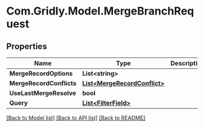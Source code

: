 
# Com.Gridly.Model.MergeBranchRequest

## Properties

Name | Type | Description | Notes
------------ | ------------- | ------------- | -------------
**MergeRecordOptions** | **List&lt;string&gt;** |  | [optional] 
**MergeRecordConflicts** | [**List&lt;MergeRecordConflict&gt;**](MergeRecordConflict.md) |  | [optional] 
**UseLastMergeResolve** | **bool** |  | [optional] 
**Query** | [**List&lt;FilterField&gt;**](FilterField.md) |  | [optional] 

[[Back to Model list]](../README.md#documentation-for-models)
[[Back to API list]](../README.md#documentation-for-api-endpoints)
[[Back to README]](../README.md)

